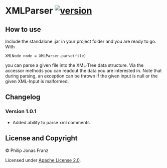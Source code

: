 # XMLParser [![version](https://img.shields.io/badge/version-1.0.1-green.svg)](https://semver.org)

## How to use

Include the standalone .jar in your project folder and you are ready to go. With

`XMLNode node = XMLParser.parse(file)` 

you can parse a given file into the XML-Tree data structure. Via the accessor methods you can readout the data you are interested in. Note that during parsing, an exception can be thrown if the given input is null or the given XML-Input is malformed.

## Changelog

### Version 1.0.1

- Added ability to parse xml comments

## License and Copyright
 © Philip Jonas Franz
 
 Licensed under [Apache License 2.0](LICENSE). 